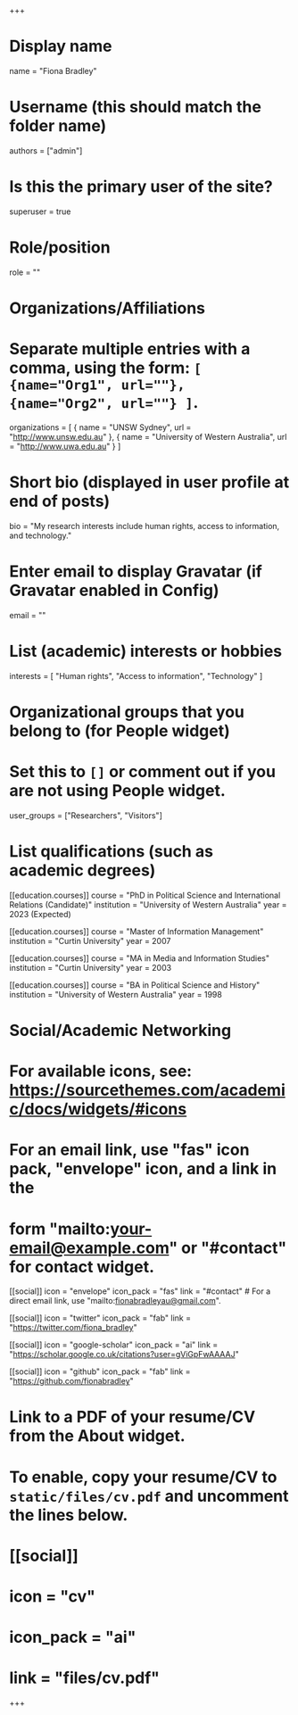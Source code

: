 +++
# Display name
name = "Fiona Bradley"

# Username (this should match the folder name)
authors = ["admin"]

# Is this the primary user of the site?
superuser = true

# Role/position
role = ""

# Organizations/Affiliations
#   Separate multiple entries with a comma, using the form: `[ {name="Org1", url=""}, {name="Org2", url=""} ]`.
organizations = [ { name = "UNSW Sydney", url = "http://www.unsw.edu.au" }, { name = "University of Western Australia", url = "http://www.uwa.edu.au" } ]

# Short bio (displayed in user profile at end of posts)
bio = "My research interests include human rights, access to information, and technology."

# Enter email to display Gravatar (if Gravatar enabled in Config)
email = ""

# List (academic) interests or hobbies
interests = [
  "Human rights",
  "Access to information",
  "Technology"
]

# Organizational groups that you belong to (for People widget)
#   Set this to `[]` or comment out if you are not using People widget.
user_groups = ["Researchers", "Visitors"]

# List qualifications (such as academic degrees)
[[education.courses]]
  course = "PhD in Political Science and International Relations (Candidate)"
  institution = "University of Western Australia"
  year = 2023 (Expected)

  [[education.courses]]
    course = "Master of Information Management"
    institution = "Curtin University"
    year = 2007

[[education.courses]]
  course = "MA in Media and Information Studies"
  institution = "Curtin University"
  year = 2003

[[education.courses]]
  course = "BA in Political Science and History"
  institution = "University of Western Australia"
  year = 1998

# Social/Academic Networking
# For available icons, see: https://sourcethemes.com/academic/docs/widgets/#icons
#   For an email link, use "fas" icon pack, "envelope" icon, and a link in the
#   form "mailto:your-email@example.com" or "#contact" for contact widget.

[[social]]
  icon = "envelope"
  icon_pack = "fas"
  link = "#contact"  # For a direct email link, use "mailto:fionabradleyau@gmail.com".

[[social]]
  icon = "twitter"
  icon_pack = "fab"
  link = "https://twitter.com/fiona_bradley"

[[social]]
  icon = "google-scholar"
  icon_pack = "ai"
  link = "https://scholar.google.co.uk/citations?user=gViGpFwAAAAJ"

[[social]]
  icon = "github"
  icon_pack = "fab"
  link = "https://github.com/fionabradley"

# Link to a PDF of your resume/CV from the About widget.
# To enable, copy your resume/CV to `static/files/cv.pdf` and uncomment the lines below.
# [[social]]
#   icon = "cv"
#   icon_pack = "ai"
#   link = "files/cv.pdf"

+++
